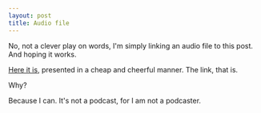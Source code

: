 ```yaml
---
layout: post
title: Audio file
---
```


No, not a clever play on words, I'm simply linking an audio file to this post.  And hoping it works.

[Here it is](/sounds/recording-20160124-113314.mp3), presented in a cheap and cheerful manner.  The link, that is.

Why?

Because I can.  It's not a podcast, for I am not a podcaster.

